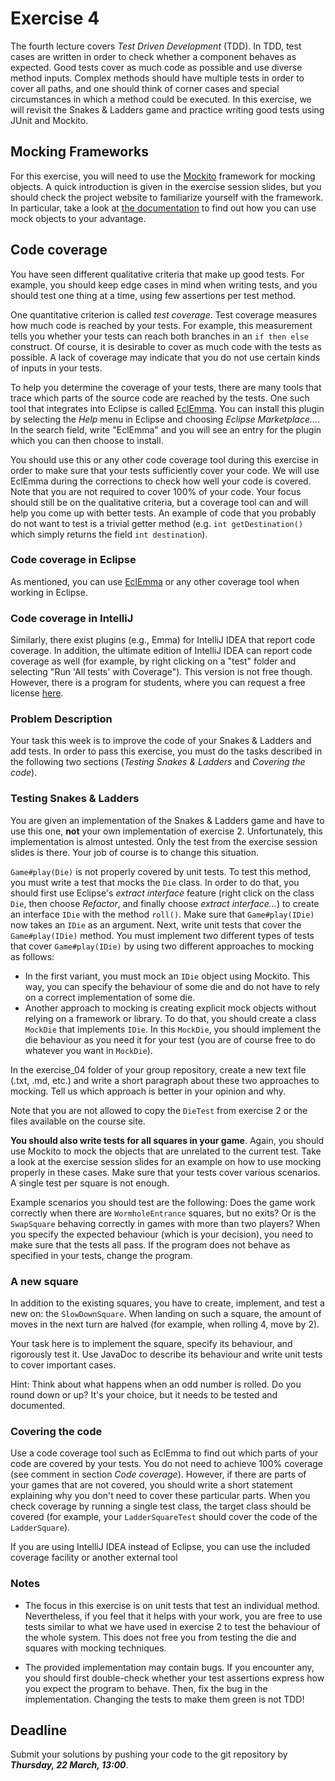 # Exercise 4

The fourth lecture covers *Test Driven Development* (TDD). In TDD, test cases
are written in order to check whether a component behaves as expected. Good
tests cover as much code as possible and use diverse method inputs. Complex
methods should have multiple tests in order to cover all paths, and one should
think of corner cases and special circumstances in which a method could be
executed. In this exercise, we will revisit the Snakes & Ladders game and
practice writing good tests using JUnit and Mockito.


## Mocking Frameworks

For this exercise, you will need to use the [Mockito](http://mockito.org/)
framework for mocking objects. A quick introduction is given in the exercise
session slides, but you should check the project website to familiarize
yourself with the framework. In particular, take a look at [the
documentation](http://mockito.github.io/mockito/docs/current/org/mockito/Mockito.html)
to find out how you can use mock objects to your advantage.


## Code coverage

You have seen different qualitative criteria that make up good tests. For
example, you should keep edge cases in mind when writing tests, and you should
test one thing at a time, using few assertions per test method.

One quantitative criterion is called *test coverage*. Test coverage measures
how much code is reached by your tests. For example, this measurement tells
you whether your tests can reach both branches in an `if then else` construct.
Of course, it is desirable to cover as much code with the tests as possible. A
lack of coverage may indicate that you do not use certain kinds of inputs in
your tests.

To help you determine the coverage of your tests, there are many tools that
trace which parts of the source code are reached by the tests. One such tool
that integrates into Eclipse is called [EclEmma](http://eclemma.org/). You can
install this plugin by selecting the *Help* menu in Eclipse and choosing
*Eclipse Marketplace...*. In the search field, write "EclEmma" and you will
see an entry for the plugin which you can then choose to install.

You should use this or any other code coverage tool during this exercise in
order to make sure that your tests sufficiently cover your code. We will use
EclEmma during the corrections to check how well your code is covered. Note
that you are not required to cover 100% of your code. Your focus should still
be on the qualitative criteria, but a coverage tool can and will help you come
up with better tests. An example of code that you probably do not want to test
is a trivial getter method (e.g. `int getDestination()` which simply returns
the field `int destination`).


### Code coverage in Eclipse

As mentioned, you can use [EclEmma](http://eclemma.org/) or any other coverage
tool when working in Eclipse.


### Code coverage in IntelliJ

Similarly, there exist plugins (e.g., Emma) for IntelliJ IDEA that report code
coverage. In addition, the ultimate edition of IntelliJ IDEA can report code
coverage as well (for example, by right clicking on a "test" folder and
selecting "Run 'All tests' with Coverage"). This version is not free though.
However, there is a program for students, where you can request a free license
[here](https://www.jetbrains.com/student/).


### Problem Description

Your task this week is to improve the code of your Snakes & Ladders and add
tests. In order to pass this exercise, you must do the tasks described in the
following two sections (*Testing Snakes & Ladders* and *Covering the code*).


### Testing Snakes & Ladders

You are given an implementation of the Snakes & Ladders game and have to use
this one, **not** your own implementation of exercise 2. Unfortunately, this
implementation is almost untested. Only the test from the exercise session
slides is there. Your job of course is to change this situation.

`Game#play(Die)` is not properly covered by unit tests. To test this method,
you must write a test that mocks the `Die` class. In order to do that, you
should first use Eclipse's *extract interface* feature (right click on the
class `Die`, then choose *Refactor*, and finally choose *extract
interface...*) to create an interface `IDie` with the method `roll()`. Make
sure that `Game#play(IDie)` now takes an `IDie` as an argument. Next, write
unit tests that cover the `Game#play(IDie)` method. You must implement two
different types of tests that cover `Game#play(IDie)` by using two different
approaches to mocking as follows:

- In the first variant, you must mock an `IDie` object using Mockito. This
  way, you can specify the behaviour of some die and do not have to rely on a
  correct implementation of some die.
- Another approach to mocking is creating explicit mock objects without
  relying on a framework or library. To do that, you should create a class
  `MockDie` that implements `IDie`. In this `MockDie`, you should implement
  the die behaviour as you need it for your test (you are of course free to do
  whatever you want in `MockDie`).

In the exercise_04 folder of your group repository, create a new text file
(.txt, .md, etc.) and write a short paragraph about these two approaches to
mocking. Tell us which approach is better in your opinion and why.

Note that you are not allowed to copy the `DieTest` from exercise 2 or the
files available on the course site.

**You should also write tests for all squares in your game**. Again, you
should use Mockito to mock the objects that are unrelated to the current test.
Take a look at the exercise session slides for an example on how to use
mocking properly in these cases. Make sure that your tests cover various
scenarios. A single test per square is not enough.

Example scenarios you should test are the following: Does the game work
correctly when there are `WormholeEntrance` squares, but no exits? Or is the
`SwapSquare` behaving correctly in games with more than two players? When you
specify the expected behaviour (which is your decision), you need to make sure
that the tests all pass. If the program does not behave as specified in your
tests, change the program.

### A new square

In addition to the existing squares, you have to create, implement, and test
a new on: the `SlowDownSquare`. When landing on such a square, the amount of
moves in the next turn are halved (for example, when rolling 4, move by 2).

Your task here is to implement the square, specify its behaviour, and
rigorously test it. Use JavaDoc to describe its behaviour and write unit tests
to cover important cases.

Hint: Think about what happens when an odd number is rolled. Do you round down
or up? It's your choice, but it needs to be tested and documented.


### Covering the code

Use a code coverage tool such as EclEmma to find out which parts of your code
are covered by your tests. You do not need to achieve 100% coverage (see
comment in section *Code coverage*). However, if there are parts of your games
that are not covered, you should write a short statement explaining why you
don't need to cover these particular parts. When you check coverage by running
a single test class, the target class should be covered (for example, your
`LadderSquareTest` should cover the code of the `LadderSquare`).

If you are using IntelliJ IDEA instead of Eclipse, you can use the included
coverage facility or another external tool 


### Notes

- The focus in this exercise is on unit tests that test an individual method.
  Nevertheless, if you feel that it helps with your work, you are free to use
  tests similar to what we have used in exercise 2 to test the behaviour of
  the whole system. This does not free you from testing the die and squares
  with mocking techniques.

- The provided implementation may contain bugs. If you encounter any, you
  should first double-check whether your test assertions express how you
  expect the program to behave. Then, fix the bug in the implementation.
  Changing the tests to make them green is not TDD!


## Deadline

Submit your solutions by pushing your code to the git repository by
___Thursday, 22 March, 13:00___.
